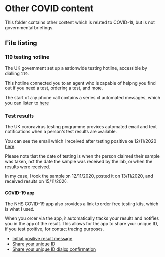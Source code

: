 # Other COVID content

This folder contains other content which is related to COVID-19, but is not governmental briefings.

## File listing

### 119 testing hotline

The UK government set up a nationwide testing hotline, accessible by dialling `119`.

This hotline connected you to an agent who is capable of helping you find out if you need a test, ordering a test, and more.

The start of any phone call contains a series of automated messages, which you can listen to [here](./example%20call%20made%20to%20119.mp3)

### Test results

The UK coronavirus testing programme provides automated email and text notifications when a person's test results are available.

You can see the email which I received after testing positive on 12/11/2020 [here](./positive-test-result-email.png).

Please note that the date of testing is when the person claimed their sample was taken, not the date the sample was received by the lab, or when the results were received.

In my case, I took the sample on 12/11/2020, posted it on 13/11/2020, and received results on 15/11/2020.

#### COVID-19 app

The NHS COVID-19 app also provides a link to order free testing kits, which is what I used.

When you order via the app, it automatically tracks your results and notifies you in the app of the result. This allows for the app to share your unique ID, if you test positive, for contact tracing purposes.

- [Initial positive result message](./NHS%20COVID-19%20App/positive-result-screen.png)
- [Share your unique ID](./NHS%20COVID-19%20App/positive-result-share-ids.png)
- [Share your unique ID dialog confirmation](./NHS%20COVID-19%20App/positive-result-share-ids-dialog.png)
